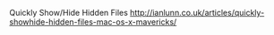 Quickly Show/Hide Hidden Files 
http://ianlunn.co.uk/articles/quickly-showhide-hidden-files-mac-os-x-mavericks/

